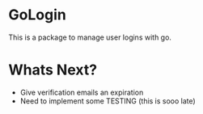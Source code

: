 # GoLogin

This is a package to manage user logins with go.

# Whats Next?

- Give verification emails an expiration
- Need to implement some TESTING (this is sooo late)
